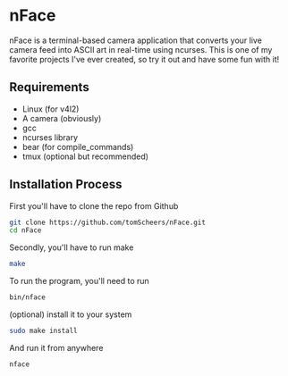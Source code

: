 # nFace
nFace is a terminal-based camera application that converts your live camera feed into ASCII art in real-time using ncurses. This is one of my favorite projects I've ever created, so try it out and have some fun with it!

## Requirements
- Linux (for v4l2)
- A camera (obviously)
- gcc
- ncurses library
- bear (for compile_commands)
- tmux (optional but recommended)

## Installation Process
First you'll have to clone the repo from Github
```bash
git clone https://github.com/tomScheers/nFace.git
cd nFace
```
Secondly, you'll have to run make
```bash
make
```
To run the program, you'll need to run
```bash
bin/nface
```

(optional) install it to your system
```bash
sudo make install
```
And run it from anywhere
```bash
nface
```
